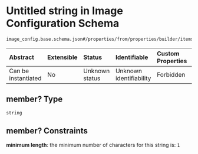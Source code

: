 # Untitled string in Image Configuration Schema

```txt
image_config.base.schema.json#/properties/from/properties/builder/items/properties/member?
```



| Abstract            | Extensible | Status         | Identifiable            | Custom Properties | Additional Properties | Access Restrictions | Defined In                                                                                      |
| :------------------ | :--------- | :------------- | :---------------------- | :---------------- | :-------------------- | :------------------ | :---------------------------------------------------------------------------------------------- |
| Can be instantiated | No         | Unknown status | Unknown identifiability | Forbidden         | Allowed               | none                | [image\_config.base.schema.json\*](../out/image_config.base.schema.json "open original schema") |

## member? Type

`string`

## member? Constraints

**minimum length**: the minimum number of characters for this string is: `1`
